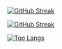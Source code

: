
  
[![GitHub Streak](https://github-readme-stats.vercel.app/api?username=Sx-Cheats&theme=algolia&show_icons=true&hide_border=true)](https://github.com/Sx-Cheats)

[![GitHub Streak](http://github-readme-streak-stats.herokuapp.com?user=Sx-Cheats&theme=algolia&hide_border=true)](https://github.com/Sx-Cheats)

[![Top Langs](https://github-readme-stats.vercel.app/api/top-langs/?username=Sx-Cheats&theme=algolia&hide_border=true)](https://github.com/Sx-Cheats)

  

